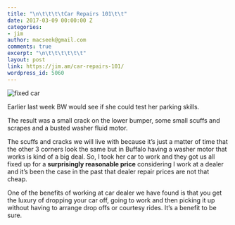 ```yaml
---
title: "\n\t\t\t\tCar Repairs 101\t\t"
date: 2017-03-09 00:00:00 Z
categories:
- jim
author: macseek@gmail.com
comments: true
excerpt: "\n\t\t\t\t\t\t"
layout: post
link: https://jim.am/car-repairs-101/
wordpress_id: 5060
---
```


![fixed car](https://lh3.googleusercontent.com/z2dcmOxK0cqgUuNzjLG486dUa5j0E9jsb0BvVSADucxz7bHq3TfFDn0bskXo_MzyLJ2R5tTg314i1myF-y_JVPd2FwZo4CJUVndDXx8kGPonNQ6B__bMIM2zBdLoI3sklLuc4-TpG91Lx2-1-yFpIasONwkuOmOhl1qmo2VAIE1M-QxTNEQO3VKDB-zZnC7y_57rOcmqeHHarXDVrvargjs0jeZfUQv4zRs_TyHXQewRZLHsAdKbTkyqQOWGD2dqJEcjHxXXa3tbmk8wWXWySfCXb6KbMCDyifGicLaLJ9cEBqhjSli8eGBNL_w-rlh_N3jzC0pEfg6lpnSFRGa1cgHhFXJItWWoFtNZpAqJsz5l5RmgIqIStzjS0E3ia1ULMgaOf_x2tGnMRE9cj65er4PEgOz2eHBP1f19ETPliMrQgSL6mYLnEA000qJVHQEb6Fqzczwf0qWw-Ah_DHs_9MeJW5ZecLd7R9fzHhQtksTBq4xZ9DKi6m4qBNPJdBZlKg2Ay8AYQRuZEhMNUlle4vntLaquZTesUkTiC4zz0ayrLJcdnA4zfjNKyxfj1wqq16bMPANoGkpdCxnPkIlz0M4RN5g1AirO4dYOgF3dh4H-0Hx2IgD7ew=w1597-h898-no)




Earlier last week BW would see if she could test her parking skills.




The result was a small crack on the lower bumper, some small scuffs and scrapes and a busted washer fluid motor.




The scuffs and cracks we will live with because it’s just a matter of time that the other 3 corners look the same but in Buffalo having a washer motor that works is kind of a big deal. So, I took her car to work and they got us all fixed up for a **surprisingly reasonable price** considering I work at a dealer and it’s been the case in the past that dealer repair prices are not that cheap.




One of the benefits of working at car dealer we have found is that you get the luxury of dropping your car off, going to work and then picking it up without having to arrange drop offs or courtesy rides. It’s a benefit to be sure.


		
